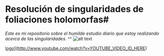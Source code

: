 # Resolución de singularidades de foliaciones holomorfas#
_Este es mi repositorio sobre el humilde estudio diario que estoy realizando acerca de las singularidades._ ^^
![alt text][logo]

[logo]: https://commons.wikimedia.org/wiki/File%3ARiemannSphere.png "extended complex plane"
[logo](http://img.youtube.com/vi/YOUTUBE_VIDEO_ID_HERE/0.jpg)](http://www.youtube.com/watch?v=YOUTUBE_VIDEO_ID_HERE)
